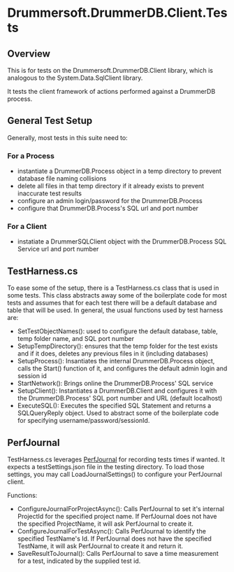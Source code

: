 ﻿# Drummersoft.DrummerDB.Client.Tests

## Overview
This is for tests on the Drummersoft.DrummerDB.Client library, which is analogous to the System.Data.SqlClient library. 

It tests the client framework of actions performed against a DrummerDB process.

## General Test Setup

Generally, most tests in this suite need to:

### For a Process
- instantiate a DrummerDB.Process object in a temp directory to prevent database file naming collisions
- delete all files in that temp directory if it already exists to prevent inaccurate test results
- configure an admin login/password for the DrummerDB.Process
- configure that DrummerDB.Process's SQL url and port number

### For a Client
- instatiate a DrummerSQLClient object with the DrummerDB.Process SQL Service url and port number

## TestHarness.cs

To ease some of the setup, there is a TestHarness.cs class that is used in some tests. This class abstracts away some of the boilerplate code
for most tests and assumes that for each test there will be a default database and table that will be used. In general, the usual functions
used by test harness are:

- SetTestObjectNames(): used to configure the default database, table, temp folder name, and SQL port number
- SetupTempDirectory(): ensures that the temp folder for the test exists and if it does, deletes any previous files in it (including databases)
- SetupProcess(): Insantiates the internal DrummerDB.Process object, calls the Start() function of it, and configures the default admin login and session id
- StartNetwork(): Brings online the DrummerDB.Process' SQL service 
- SetupClient(): Instantiates a DrummerDB.Client and configures it with the DrummerDB.Process' SQL port number and URL (default localhost)
- ExecuteSQL(): Executes the specified SQL Statement and returns a SQLQueryReply object. Used to abstract some of the boilerplate code for specifying username/password/sessionId.

## PerfJournal

TestHarness.cs leverages [PerfJournal](https://github.com/dynamoRando/PerfJournal) for recording tests times if wanted. It expects a testSettings.json file in the 
testing directory. To load those settings, you may call LoadJournalSettings() to configure your PerfJournal client.

Functions:
- ConfigureJournalForProjectAsync(): Calls PerfJournal to set it's internal ProjectId for the specified project name. If PerfJournal does not have the 
specified ProjectName, it will ask PerfJournal to create it.
- ConfigureJournalForTestAsync(): Calls PerfJournal to identify the specified TestName's Id. If PerfJournal does not have the specified TestName,
it will ask PerfJournal to create it and return it.
- SaveResultToJournal(): Calls PerfJournal to save a time measurement for a test, indicated by the supplied test id.

